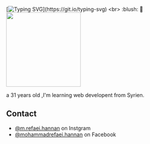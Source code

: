 [![Typing SVG](https://readme-typing-svg.demolab.com/?lines=Hi+there+I´m+Refaei+👋;let´s+learn+something+new!)](https://git.io/typing-svg) 
<br>
:blush: 👋
<br>
<img src="https://scontent-frt3-2.xx.fbcdn.net/v/t39.30808-6/310620429_1135906120635100_1077771577331988685_n.jpg?_nc_cat=108&ccb=1-7&_nc_sid=174925&_nc_eui2=AeHkp9rnxWo1t2ECBgMTCQVEJ8087MrY-mknzTzsytj6ae-eBleZSUxRev9N9Z42MgtUIc8UtYgdVf4g7qkLLWC8&_nc_ohc=tDbgPsO8bOwAX-GjCki&_nc_ht=scontent-frt3-2.xx&oh=00_AfAx4S8C-YRniNMbQtYi55Yiqa5QE-oo90IBhYXDTfaRRQ&oe=640B7C44" width="200" />

a 31 years old ,I'm learning web developent from Syrien.


## Contact
- [@m.refaei.hannan](https://www.instagram.com/m.refaei.hannan/) on Instgram
- [@mohammadrefaei.hannan](https://www.facebook.com/mohammadrefaei.hannan/) on Facebook
